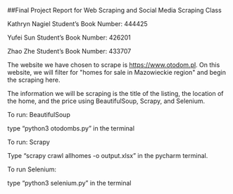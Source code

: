 
##Final Project Report for Web Scraping and Social Media Scraping Class

Kathryn Nagiel
Student’s Book Number: 444425

Yufei Sun
Student’s Book Number: 426201

Zhao Zhe
Student’s Book Number: 433707


The website we have chosen to scrape is https://www.otodom.pl. On this website, we will filter for "homes for sale in Mazowieckie region" and begin the scraping here. 

The information we will be scraping is the title of the listing, the location of the home, and the price using BeautifulSoup, Scrapy, and Selenium.


To run: BeautifulSoup

type “python3 otodombs.py” in the terminal


To run: Scrapy

Type “scrapy crawl allhomes -o output.xlsx” in the pycharm terminal.


To run Selenium:

type “python3 selenium.py” in the terminal
 
